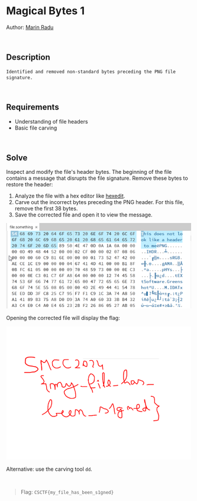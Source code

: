 # Magical Bytes 1
Author: [Marin Radu](https://github.com/ChronosPK)

<br>

## Description
```
Identified and removed non-standard bytes preceding the PNG file signature.
```

<br>

## Requirements
- Understanding of file headers
- Basic file carving

<br>

## Solve
Inspect and modify the file's header bytes. 
The beginning of the file contains a message that disrupts the file signature. 
Remove these bytes to restore the header:

1. Analyze the file with a hex editor like [hexedit](https://hexed.it/).
2. Carve out the incorrect bytes preceding the PNG header. For this file, remove the first 38 bytes.
3. Save the corrected file and open it to view the message.

<img src="./create/hexedit-bytes.png" width="500">

Opening the corrected file will display the flag:

<img src="./create/original.png" width="500">

Alternative: use the carving tool `dd`.

<br>

> Flag: `CSCTF{my_file_has_been_s1gned}`
